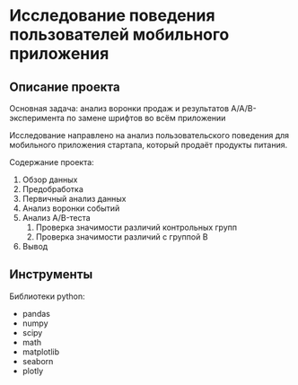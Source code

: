 # Исследование поведения пользователей мобильного приложения

## Описание проекта

Основная задача: анализ воронки продаж и результатов A/A/B-эксперимента по замене шрифтов во всём приложении

Исследование направлено на анализ пользовательского поведения для мобильного приложения стартапа, который продаёт продукты питания.

Содержание проекта:
1. Обзор данных
2. Предобработка
3. Первичный анализ данных
4. Анализ воронки событий
5. Анализ A/B-теста
    1. Проверка значимости различий контрольных групп
    2. Проверка значимости различий с группой B
6. Вывод

## Инструменты
Библиотеки python:
- pandas
- numpy
- scipy
- math
- matplotlib
- seaborn
- plotly
